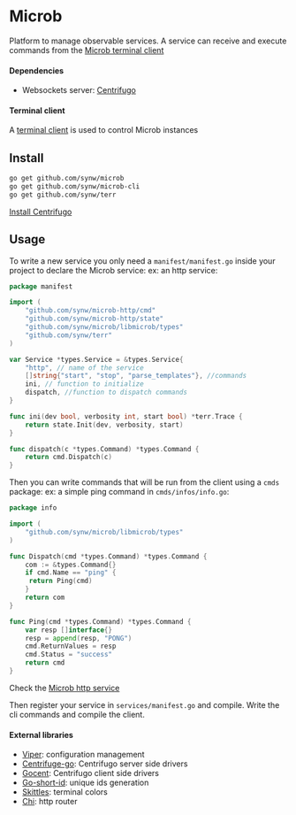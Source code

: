 # Microb

Platform to manage observable services. A service can receive and execute commands from the 
[Microb terminal client](https://github.com/synw/microb-cli)

#### Dependencies

- Websockets server: [Centrifugo](https://github.com/centrifugal/centrifugo)

#### Terminal client

A [terminal client](https://github.com/synw/microb-cli) is used to control Microb instances

## Install

   ```bash
   go get github.com/synw/microb
   go get github.com/synw/microb-cli
   go get github.com/synw/terr
   ```
   
[Install Centrifugo](https://fzambia.gitbooks.io/centrifugal/content/server/start.html)

## Usage

To write a new service you only need a `manifest/manifest.go` inside your project to declare the Microb service: 
ex: an http service:

   ```go
package manifest

import (
	   "github.com/synw/microb-http/cmd"
	   "github.com/synw/microb-http/state"
	   "github.com/synw/microb/libmicrob/types"
	   "github.com/synw/terr"
)

var Service *types.Service = &types.Service{
	   "http", // name of the service
	   []string{"start", "stop", "parse_templates"}, //commands
	   ini, // function to initialize
	   dispatch, //function to dispatch commands
}

func ini(dev bool, verbosity int, start bool) *terr.Trace {
	   return state.Init(dev, verbosity, start)
}

func dispatch(c *types.Command) *types.Command {
	   return cmd.Dispatch(c)
}
   ```
   
Then you can write commands that will be run from the client using a `cmds` package: ex: a simple ping command in 
`cmds/infos/info.go`:

   ```go
package info

import (
	   "github.com/synw/microb/libmicrob/types"
)

func Dispatch(cmd *types.Command) *types.Command {
	   com := &types.Command{}
	   if cmd.Name == "ping" {
	   	return Ping(cmd)
	   }
	   return com
}

func Ping(cmd *types.Command) *types.Command {
	   var resp []interface{}
	   resp = append(resp, "PONG")
	   cmd.ReturnValues = resp
	   cmd.Status = "success"
	   return cmd
}
   ```

Check the [Microb http service](https://github.com/synw/microb-http)

Then register your service in `services/manifest.go` and compile. Write the cli commands and compile the client.

#### External libraries

- [Viper](https://github.com/spf13/viper): configuration management
- [Centrifuge-go](https://github.com/centrifugal/centrifuge-go): Centrifugo server side drivers
- [Gocent](https://github.com/centrifugal/gocent): Centrifugo client side drivers
- [Go-short-id](https://github.com/ventu-io/go-shortid): unique ids generation
- [Skittles](https://godoc.org/github.com/acmacalister/skittles): terminal colors
- [Chi](https://github.com/pressly/chi): http router
